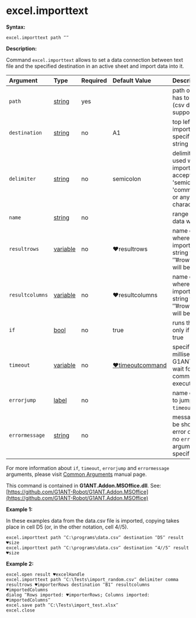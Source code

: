 # excel.importtext

**Syntax:**

```text
excel.importtext path ‴‴
```

**Description:**

Command `excel.importtext` allows to set a data connection between text file and the specified destination in an active sheet and import data into it.

| Argument | Type | Required | Default Value | Description |
| :--- | :--- | :--- | :--- | :--- |
| `path` | [string](https://github.com/G1ANT-Robot/G1ANT.Manual/blob/master/G1ANT-Language/Structures/string.md) | yes |  | path of a file that has to be imported \(csv data format is supported\) |
| `destination` | [string](https://github.com/G1ANT-Robot/G1ANT.Manual/blob/master/G1ANT-Language/Structures/string.md) | no | A1 | top left cell area of imported data, specified as either string or point |
| `delimiter` | [string](https://github.com/G1ANT-Robot/G1ANT.Manual/blob/master/G1ANT-Language/Structures/string.md) | no | semicolon | delimiter to be used while importing data, accepts 'tab', 'semicolon', 'comma', 'space' or any other character |
| `name` | [string](https://github.com/G1ANT-Robot/G1ANT.Manual/blob/master/G1ANT-Language/Structures/string.md) | no |  | range name where data will be placed |
| `resultrows` | [variable](https://github.com/G1ANT-Robot/G1ANT.Manual/blob/master/G1ANT-Language/Special-Characters/variable.md) | no | ♥resultrows | name of variable where size of imported data, string formated as ‴\#rows,\#columns‴ will be stored |
| `resultcolumns` | [variable](https://github.com/G1ANT-Robot/G1ANT.Manual/blob/master/G1ANT-Language/Special-Characters/variable.md) | no | ♥resultcolumns | name of variable where size of imported data, string formated as ‴\#rows,\#columns‴ will be stored |
| `if` | [bool](https://github.com/G1ANT-Robot/G1ANT.Manual/blob/master/G1ANT-Language/Structures/bool.md) | no | true | runs the command only if condition is true |
| `timeout` | [variable](https://github.com/G1ANT-Robot/G1ANT.Manual/blob/master/G1ANT-Language/Special-Characters/variable.md) | no | [♥timeoutcommand](https://github.com/G1ANT-Robot/G1ANT.Manual/blob/master/G1ANT-Language/Variables/Special-Variables.md) | specifies time in milliseconds for G1ANT.Robot to wait for the command to be executed |
| `errorjump` | [label](https://github.com/G1ANT-Robot/G1ANT.Manual/blob/master/G1ANT-Language/Structures/label.md) | no |  | name of the label to jump to if given `timeout` expires |
| `errormessage` | [string](https://github.com/G1ANT-Robot/G1ANT.Manual/blob/master/G1ANT-Language/Structures/string.md) | no |  | message that will be shown in case error occurs and no `errorjump` argument is specified |

For more information about `if`, `timeout`, `errorjump` and `errormessage` arguments, please visit [Common Arguments](https://github.com/G1ANT-Robot/G1ANT.Manual/blob/master/G1ANT-Language/Common-Arguments.md) manual page.

This command is contained in **G1ANT.Addon.MSOffice.dll**. See: [https://github.com/G1ANT-Robot/G1ANT.Addon.MSOffice](https://github.com/G1ANT-Robot/G1ANT.Addon.MSOffice)

**Example 1:**

In these examples data from the data.csv file is imported, copying takes place in cell D5 \(or, in the other notation, cell 4//5\).

```text
excel.importtext path ‴C:\programs\data.csv‴ destination ‴D5‴ result ♥size
excel.importtext path ‴C:\programs\data.csv‴ destination ‴4//5‴ result ♥size
```

**Example 2:**

```text
excel.open result ♥excelHandle
excel.importtext path ‴C:\Tests\import_random.csv‴ delimiter comma resultrows ♥importerRows destination ‴B1‴ resultcolumns ♥importedColumns
dialog ‴Rows imported: ♥importerRows; Columns imported: ♥importedColumns‴
excel.save path ‴C:\Tests\import_test.xlsx‴
excel.close
```

